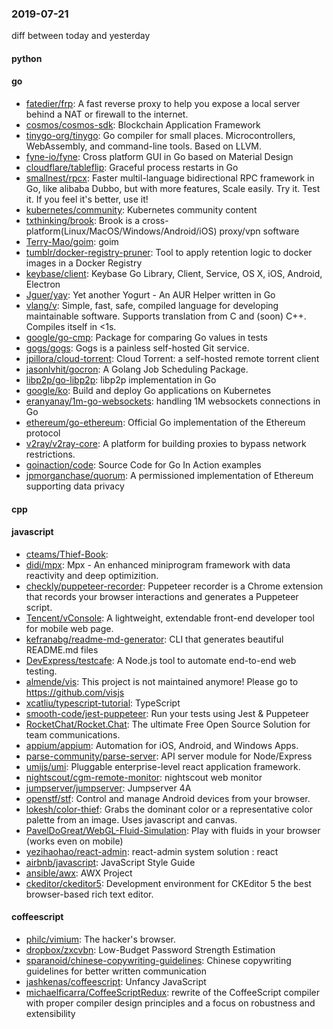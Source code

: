### 2019-07-21
diff between today and yesterday

#### python

#### go
* [fatedier/frp](https://github.com/fatedier/frp): A fast reverse proxy to help you expose a local server behind a NAT or firewall to the internet.
* [cosmos/cosmos-sdk](https://github.com/cosmos/cosmos-sdk):  Blockchain Application Framework 
* [tinygo-org/tinygo](https://github.com/tinygo-org/tinygo): Go compiler for small places. Microcontrollers, WebAssembly, and command-line tools. Based on LLVM.
* [fyne-io/fyne](https://github.com/fyne-io/fyne): Cross platform GUI in Go based on Material Design
* [cloudflare/tableflip](https://github.com/cloudflare/tableflip): Graceful process restarts in Go
* [smallnest/rpcx](https://github.com/smallnest/rpcx): Faster multil-language bidirectional RPC framework in Go, like alibaba Dubbo, but with more features, Scale easily. Try it. Test it. If you feel it's better, use it!
* [kubernetes/community](https://github.com/kubernetes/community): Kubernetes community content
* [txthinking/brook](https://github.com/txthinking/brook): Brook is a cross-platform(Linux/MacOS/Windows/Android/iOS) proxy/vpn software
* [Terry-Mao/goim](https://github.com/Terry-Mao/goim): goim
* [tumblr/docker-registry-pruner](https://github.com/tumblr/docker-registry-pruner): Tool to apply retention logic to docker images in a Docker Registry
* [keybase/client](https://github.com/keybase/client): Keybase Go Library, Client, Service, OS X, iOS, Android, Electron
* [Jguer/yay](https://github.com/Jguer/yay): Yet another Yogurt - An AUR Helper written in Go
* [vlang/v](https://github.com/vlang/v): Simple, fast, safe, compiled language for developing maintainable software. Supports translation from C and (soon) C++. Compiles itself in <1s.
* [google/go-cmp](https://github.com/google/go-cmp): Package for comparing Go values in tests
* [gogs/gogs](https://github.com/gogs/gogs): Gogs is a painless self-hosted Git service.
* [jpillora/cloud-torrent](https://github.com/jpillora/cloud-torrent): Cloud Torrent: a self-hosted remote torrent client
* [jasonlvhit/gocron](https://github.com/jasonlvhit/gocron): A Golang Job Scheduling Package.
* [libp2p/go-libp2p](https://github.com/libp2p/go-libp2p): libp2p implementation in Go
* [google/ko](https://github.com/google/ko): Build and deploy Go applications on Kubernetes
* [eranyanay/1m-go-websockets](https://github.com/eranyanay/1m-go-websockets): handling 1M websockets connections in Go
* [ethereum/go-ethereum](https://github.com/ethereum/go-ethereum): Official Go implementation of the Ethereum protocol
* [v2ray/v2ray-core](https://github.com/v2ray/v2ray-core): A platform for building proxies to bypass network restrictions.
* [goinaction/code](https://github.com/goinaction/code): Source Code for Go In Action examples
* [jpmorganchase/quorum](https://github.com/jpmorganchase/quorum): A permissioned implementation of Ethereum supporting data privacy

#### cpp

#### javascript
* [cteams/Thief-Book](https://github.com/cteams/Thief-Book): 
* [didi/mpx](https://github.com/didi/mpx): Mpx - An enhanced miniprogram framework with data reactivity and deep optimizition.
* [checkly/puppeteer-recorder](https://github.com/checkly/puppeteer-recorder): Puppeteer recorder is a Chrome extension that records your browser interactions and generates a Puppeteer script.
* [Tencent/vConsole](https://github.com/Tencent/vConsole): A lightweight, extendable front-end developer tool for mobile web page.
* [kefranabg/readme-md-generator](https://github.com/kefranabg/readme-md-generator):  CLI that generates beautiful README.md files
* [DevExpress/testcafe](https://github.com/DevExpress/testcafe): A Node.js tool to automate end-to-end web testing.
* [almende/vis](https://github.com/almende/vis):  This project is not maintained anymore! Please go to https://github.com/visjs
* [xcatliu/typescript-tutorial](https://github.com/xcatliu/typescript-tutorial): TypeScript 
* [smooth-code/jest-puppeteer](https://github.com/smooth-code/jest-puppeteer): Run your tests using Jest & Puppeteer 
* [RocketChat/Rocket.Chat](https://github.com/RocketChat/Rocket.Chat): The ultimate Free Open Source Solution for team communications.
* [appium/appium](https://github.com/appium/appium):  Automation for iOS, Android, and Windows Apps.
* [parse-community/parse-server](https://github.com/parse-community/parse-server): API server module for Node/Express
* [umijs/umi](https://github.com/umijs/umi):  Pluggable enterprise-level react application framework.
* [nightscout/cgm-remote-monitor](https://github.com/nightscout/cgm-remote-monitor): nightscout web monitor
* [jumpserver/jumpserver](https://github.com/jumpserver/jumpserver): Jumpserver 4A 
* [openstf/stf](https://github.com/openstf/stf): Control and manage Android devices from your browser.
* [lokesh/color-thief](https://github.com/lokesh/color-thief): Grabs the dominant color or a representative color palette from an image. Uses javascript and canvas.
* [PavelDoGreat/WebGL-Fluid-Simulation](https://github.com/PavelDoGreat/WebGL-Fluid-Simulation): Play with fluids in your browser (works even on mobile)
* [yezihaohao/react-admin](https://github.com/yezihaohao/react-admin):  react-admin system solution : react 
* [airbnb/javascript](https://github.com/airbnb/javascript): JavaScript Style Guide
* [ansible/awx](https://github.com/ansible/awx): AWX Project
* [ckeditor/ckeditor5](https://github.com/ckeditor/ckeditor5): Development environment for CKEditor 5  the best browser-based rich text editor.

#### coffeescript
* [philc/vimium](https://github.com/philc/vimium): The hacker's browser.
* [dropbox/zxcvbn](https://github.com/dropbox/zxcvbn): Low-Budget Password Strength Estimation
* [sparanoid/chinese-copywriting-guidelines](https://github.com/sparanoid/chinese-copywriting-guidelines): Chinese copywriting guidelines for better written communication
* [jashkenas/coffeescript](https://github.com/jashkenas/coffeescript): Unfancy JavaScript
* [michaelficarra/CoffeeScriptRedux](https://github.com/michaelficarra/CoffeeScriptRedux):  rewrite of the CoffeeScript compiler with proper compiler design principles and a focus on robustness and extensibility
